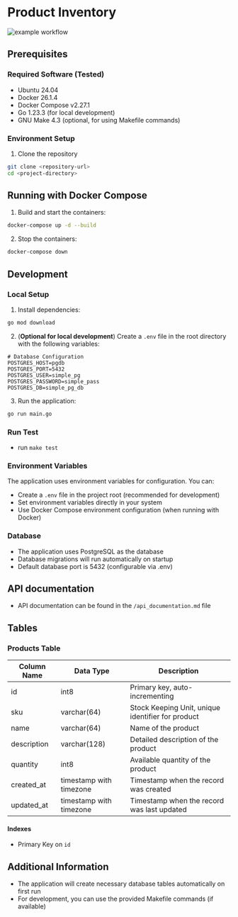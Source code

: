 # Product Inventory
![example workflow](https://github.com/qoojung/product-inventory/actions/workflows/go.yml/badge.svg)
## Prerequisites

### Required Software (Tested)
- Ubuntu 24.04
- Docker 26.1.4
- Docker Compose v2.27.1
- Go 1.23.3 (for local development)
- GNU Make 4.3 (optional, for using Makefile commands)

### Environment Setup

1. Clone the repository
```bash
git clone <repository-url>
cd <project-directory>
```
## Running with Docker Compose

1. Build and start the containers:
```bash
docker-compose up -d --build
```

2. Stop the containers:
```bash
docker-compose down
```

## Development

### Local Setup

1. Install dependencies:
```bash
go mod download
```

2. (**Optional for local development**) Create a `.env` file in the root directory with the following variables:
```env
# Database Configuration
POSTGRES_HOST=pgdb
POSTGRES_PORT=5432
POSTGRES_USER=simple_pg
POSTGRES_PASSWORD=simple_pass
POSTGRES_DB=simple_pg_db
```


3. Run the application:
```bash
go run main.go
```
### Run Test
- run `make test` 

### Environment Variables
The application uses environment variables for configuration. You can:
- Create a `.env` file in the project root (recommended for development)
- Set environment variables directly in your system
- Use Docker Compose environment configuration (when running with Docker)

### Database
- The application uses PostgreSQL as the database
- Database migrations will run automatically on startup
- Default database port is 5432 (configurable via .env)

## API documentation
- API documentation can be found in the `/api_documentation.md` file
## Tables

### Products Table

| Column Name | Data Type | Description |
|------------|-----------|-------------|
| id | int8 | Primary key, auto-incrementing |
| sku | varchar(64) | Stock Keeping Unit, unique identifier for product |
| name | varchar(64) | Name of the product |
| description | varchar(128) | Detailed description of the product |
| quantity | int8 | Available quantity of the product |
| created_at | timestamp with timezone| Timestamp when the record was created |
| updated_at | timestamp with timezone | Timestamp when the record was last updated |

#### Indexes
- Primary Key on `id`

## Additional Information
- The application will create necessary database tables automatically on first run
- For development, you can use the provided Makefile commands (if available)
